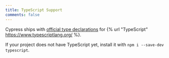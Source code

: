 ```yaml
---
title: TypeScript Support
comments: false
---
```


Cypress ships with [official type declarations](https://github.com/cypress-io/cypress/tree/develop/cli/types) for {% url "TypeScript" https://www.typescriptlang.org/ %}.

If your project does not have TypeScript yet, install it with `npm i --save-dev typescript`.